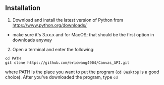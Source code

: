 ## Installation
1. Download and install the latest version of Python from https://www.python.org/downloads/
- make sure it's 3.xx.x and for MacOS; that should be the first option in downloads anyway

2. Open a terminal and enter the following:
```
cd PATH
git clone https://github.com/ericwang4904/Canvas_API.git
```
where PATH is the place you want to put the program (`cd Desktop` is a good choice). After you've downloaded the program, type
`cd `

